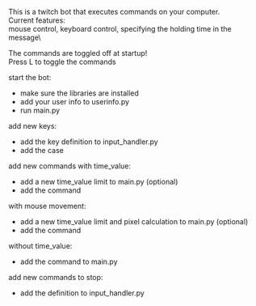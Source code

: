 This is a twitch bot that executes commands on your computer.\
Current features:\
mouse control, keyboard control, specifying the holding time in the message\

The commands are toggled off at startup!\
Press L to toggle the commands
  
start the bot:
- make sure the libraries are installed
- add your user info to userinfo.py
- run main.py
  
add new keys:
- add the key definition to input_handler.py
- add the case
  
add new commands with time_value:
- add a new time_value limit to main.py (optional)
- add the command
  
with mouse movement:
- add a new time_value limit and pixel calculation to main.py (optional)
- add the command
  
without time_value:
- add the command to main.py
  
add new commands to stop:
- add the definition to input_handler.py
